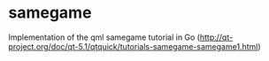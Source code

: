 samegame
========

Implementation of the qml samegame tutorial in Go (http://qt-project.org/doc/qt-5.1/qtquick/tutorials-samegame-samegame1.html)
